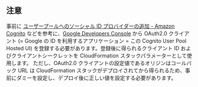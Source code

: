 ## 注意

事前に [ユーザープールへのソーシャル ID プロバイダーの追加 - Amazon Cognito](https://docs.aws.amazon.com/ja_jp/cognito/latest/developerguide/cognito-user-pools-social-idp.html) などを参考に、[Google Developers Console](https://console.developers.google.com/) から OAuth2.0 クライアント (= Google の ID を利用するアプリケーション = この Cognito User Pool Hosted UI) を登録する必要があります。登録後に得られるクライアント ID およびクライアントシークレットを CloudFormation スタックパラメーターとして使用します。
ただし、OAuth2.0 クライアントの設定値であるオリジンはコールバック URL は CloudFormation スタックがデプロイされてから得られるため、事前にダミーを設定し、デプロイ後に正しい値を設定する必要があります。
